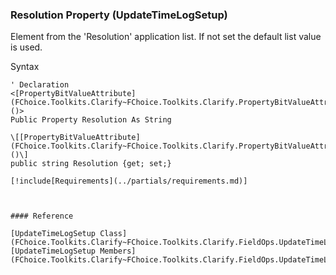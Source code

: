 ﻿### Resolution Property (UpdateTimeLogSetup)

Element from the 'Resolution' application list. If not set the default list value is used.

Syntax

```vbnet
' Declaration
<[PropertyBitValueAttribute](FChoice.Toolkits.Clarify~FChoice.Toolkits.Clarify.PropertyBitValueAttribute.md)()>
Public Property Resolution As String

\[[PropertyBitValueAttribute](FChoice.Toolkits.Clarify~FChoice.Toolkits.Clarify.PropertyBitValueAttribute.md)()\]
public string Resolution {get; set;}

[!include[Requirements](../partials/requirements.md)]



#### Reference

[UpdateTimeLogSetup Class](FChoice.Toolkits.Clarify~FChoice.Toolkits.Clarify.FieldOps.UpdateTimeLogSetup.md)  
[UpdateTimeLogSetup Members](FChoice.Toolkits.Clarify~FChoice.Toolkits.Clarify.FieldOps.UpdateTimeLogSetup_members.md)